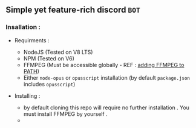 ## Simple yet feature-rich discord `BOT`

### Insallation :

 - Requirments :
    - NodeJS (Tested on V8 LTS)
    - NPM (Tested on V6)
    - FFMPEG (Must be accessible globally - REF : [adding FFMPEG to PATH])
    - Either `node-opus` or `opusscript` installation (by default `package.json` includes `opusscript`)

- Installing : 
    - by default cloning this repo will require no further installation . You must install FFMPEG by yourself . 
    - 



[adding FFMPEG to PATH]: https://github.com/adaptlearning/adapt_authoring/wiki/Installing-FFmpeg 